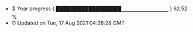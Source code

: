 - ⏳ Year progress { ██████████████████▁▁▁▁▁▁▁▁▁▁▁▁ } 62.52 %
- ⏰ Updated on Tue, 17 Aug 2021 04:26:28 GMT

